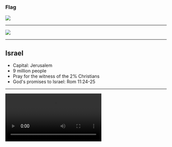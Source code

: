 ### Flag

![](https://upload.wikimedia.org/wikipedia/commons/d/d4/Flag_of_Israel.svg)

---

![](https://upload.wikimedia.org/wikipedia/commons/4/47/ISR_orthographic.svg)

---

## Israel

- Capital: Jerusalem
- 9 million people
- Pray for the witness of the 2% Christians
- God's promises to Israel: Rom 11:24-25

---

![](https://storage.googleapis.com/prayer-videos/country/israel.mp4)
